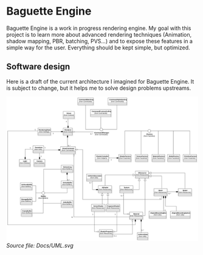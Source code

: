 # Baguette Engine
Baguette Engine is a work in progress rendering engine.
My goal with this project is to learn more about advanced rendering techniques (Animation, shadow mapping, PBR, batching, PVS...) and to expose these features in a simple way for the user. Everything should be kept simple, but optimized.

## Software design
Here is a draft of the current architecture I imagined for Baguette Engine. It is subject to change, but it helps me to solve design problems upstreams.

![Software architecture](Docs/UML.svg "Software architecture")
<i>Source file: Docs/UML.svg</i>
